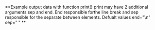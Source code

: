 **Example output data with function print()
print may have 2 additional arguments sep and end. End responsible forthe line break and sep responsible for the separate between elements.
Defualt values end="\n" sep=" " **